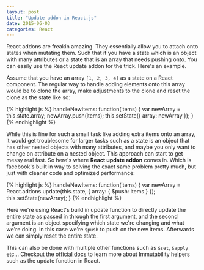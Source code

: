 ```yaml
---
layout: post
title: "Update addon in React.js"
date: 2015-06-03
categories: React
---
```


React addons are freakin amazing. They essentially allow you to attach onto states when mutating them. Such that if you have a state which is an object with many attributes or a state that is an array that needs pushing onto. You can easily use the React update addon for the trick. Here's an example.

Assume that you have an array `[1, 2, 3, 4]` as a state on a React component. The regular way to handle adding elements onto this array would be to clone the array, make adjustments to the clone and reset the clone as the state like so:

{% highlight js %}
handleNewItems: function(items) {
  var newArray = this.state.array;
  newArray.push(items);
  this.setState({ array: newArray });
}
{% endhighlight %}
<br>

While this is fine for such a small task like adding extra items onto an array, it would get troublesome for larger tasks such as a state is an object that has other nested objects with many attributes, and maybe you only want to change on attribute on a nested object. This approach can start to get messy real fast. So here's where <strong>React update addon</strong> comes in. Which is facebook's built in way to solving the exact same problem pretty much, but just with cleaner code and optimized performance:

{% highlight js %}
handleNewItems: function(items) {
  var newArray = React.addons.update(this.state, { 
    array: { $push: items } 
  });
  this.setState(newArray);
}
{% endhighlight %}
<br>

Here we're using React's build in update function to directly update the entire state as passed in through the first argument, and the second argument is an object specifying which state we're changing and what we're doing. In this case we're `$push` to push on the new items. Afterwards we can simply reset the entire state.

This can also be done with multiple other functions such as `$set`, `$apply` etc... Checkout the [official docs][react-update] to learn more about Immutability helpers such as the update function in React.

[react-update]: https://facebook.github.io/react/docs/update.html
